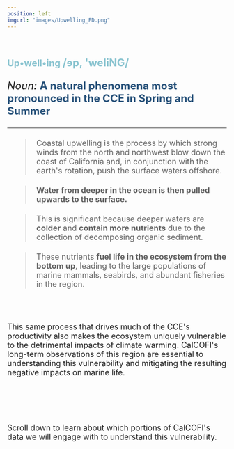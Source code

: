 ```yaml
---
position: left
imgurl: "images/Upwelling_FD.png"
---
```


<br />

## <span style="color:#8AC4D0"> Up&#x2022;well&#x2022;ing <font size="+2"> /&#600;p&#44; &#39;weliNG/  

<font size="+2"> *Noun:* <span style="color:#28527A"> **A natural phenomena most pronounced in the CCE in Spring and Summer** </span>

---

> <font size="+1"> Coastal upwelling is the process by which strong winds from the north and northwest blow down the coast of California and, in conjunction with the earth's rotation, push the surface waters offshore. </font>

> <font size="+1"> **Water from deeper in the ocean is then pulled upwards to the surface.** </font>


> <font size="+1"> This is significant because deeper waters are **colder** and **contain more nutrients** due to the collection of decomposing organic sediment. </font>

> <font size="+1"> These nutrients **fuel life in the ecosystem from the bottom up**, leading to the large populations of marine mammals, seabirds, and abundant fisheries in the region. </font>

<br />

<font size="+1"> This same process that drives much of the CCE's productivity also makes the ecosystem uniquely vulnerable to the detrimental impacts of climate warming. CalCOFI's long-term observations of this region are essential to understanding this vulnerability and mitigating the resulting negative impacts on marine life.  </font>

<br />
<br />

<font size="+1"> Scroll down to learn about which portions of CalCOFI's data we will engage with to understand this vulnerability. </font>
